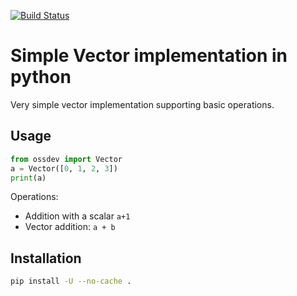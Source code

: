 [![Build Status](https://travis-ci.com/cucak559/open-source-development-course-hw02-1.svg?branch=pr%2Fstep1)](https://travis-ci.com/cucak559/open-source-development-course-hw02-1)

# Simple Vector implementation in python 

Very simple vector implementation supporting basic operations.

## Usage

```python
from ossdev import Vector
a = Vector([0, 1, 2, 3])
print(a)
```

Operations:
- Addition with a scalar `a+1`
- Vector addition: `a + b`

## Installation

```bash
pip install -U --no-cache . 
```

